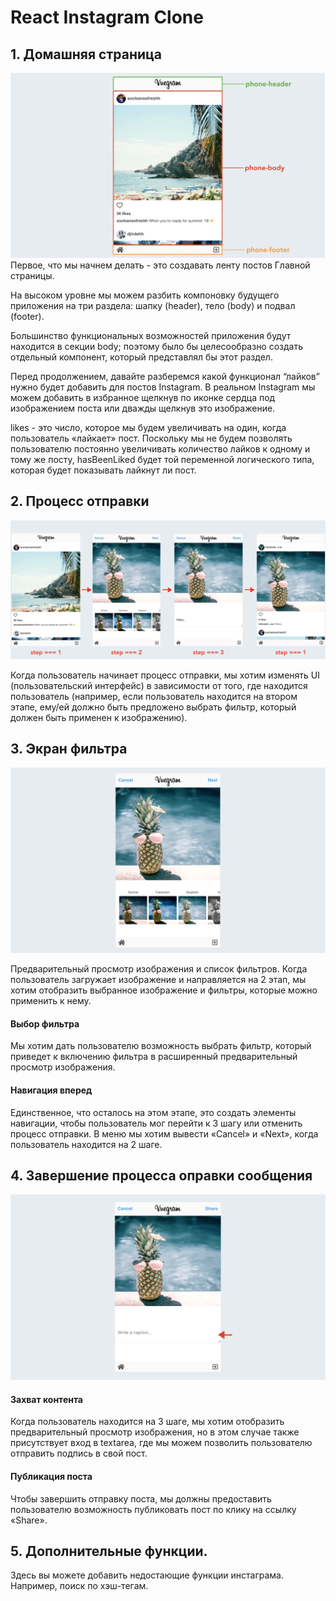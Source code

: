 # React Instagram Clone



## 1. Домашняя страница
![](readme-assets/step-1.png)
Первое, что мы начнем делать - это создавать ленту постов Главной страницы.

На высоком уровне мы можем разбить компоновку будущего приложения на три раздела: шапку (header), тело (body) и подвал (footer).


Большинство функциональных возможностей приложения будут находится в секции body; поэтому было бы целесообразно создать отдельный компонент, который представлял бы этот раздел.

Перед продолжением, давайте разберемся какой функционал “лайков” нужно будет добавить для постов Instagram. В реальном Instagram мы можем добавить в избранное щелкнув по иконке сердца под изображением поста или дважды щелкнув это изображение.

likes - это число, которое мы будем увеличивать на один, когда пользователь «лайкает» пост. Поскольку мы не будем позволять пользователю постоянно увеличивать количество лайков к одному и тому же посту, hasBeenLiked будет той переменной логического типа, которая будет показывать лайкнут ли пост.


## 2. Процесс отправки
![](readme-assets/step-2.png)

Когда пользователь начинает процесс отправки, мы хотим изменять UI (пользовательский интерфейс) в зависимости от того, где находится пользователь (например, если пользователь находится на втором этапе, ему/ей должно быть предложено выбрать фильтр, который должен быть применен к изображению).

## 3. Экран фильтра
![](readme-assets/step-3.png)

Предварительный просмотр изображения и список фильтров.
Когда пользователь загружает изображение и направляется на 2 этап, мы хотим отобразить выбранное изображение и фильтры, которые можно применить к нему.


#### Выбор фильтра
Мы хотим дать пользователю возможность выбрать фильтр, который приведет к включению фильтра в расширенный предварительный просмотр изображения.


#### Навигация вперед
Единственное, что осталось на этом этапе, это создать элементы навигации, чтобы пользователь мог перейти к 3 шагу или отменить процесс отправки.
В меню мы хотим вывести «Cancel» и «Next», когда пользователь находится на 2 шаге.

## 4. Завершение процесса оправки сообщения
![](readme-assets/step-4.png)

#### Захват контента
Когда пользователь находится на 3 шаге, мы хотим отобразить предварительный просмотр изображения, но в этом случае также присутствует вход в textarea, где мы можем позволить пользователю отправить подпись в свой пост.


#### Публикация поста
Чтобы завершить отправку поста, мы должны предоставить пользователю возможность публиковать пост по клику на ссылку «Share».

## 5. Дополнительные функции.
Здесь вы можете добавить недостающие функции инстаграма. Например, поиск по хэш-тегам.